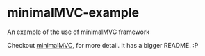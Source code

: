 # minimalMVC-example
An example of the use of minimalMVC framework

Checkout [minimalMVC](https://github.com/nisargjhaveri/minimalMVC), for more detail. It has a bigger README. :P
